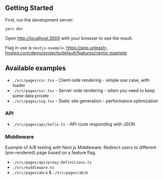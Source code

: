 ## Getting Started

First, run the development server:

```bash
yarn dev
```

Open [http://localhost:3000](http://localhost:3000) with your browser to see the result.

Flag in use is `nextjs-example`. https://app.unleash-hosted.com/demo/projects/default/features/nextjs-example

## Available examples

- `./src/pages/csr.tsx` - Client-side rendering - simple use case, with loader
- `./src/pages/ssr.tsx` - Server-side rendering - when you need to keep some data private
- `./src/pages/ssg.tsx` - Static site generation - performance optimization

### API

- `./src/pages/api/hello.ts` - API route responding with JSON

### Middleware

Example of A/B testing with Next.js Middleware.
Redirect users to different (pre-rendered) page based on a feature flag.

- `./src/pages/api/proxy-definitions.ts`
- `./src/middleware.ts`
- `./src/pages/ab/a` & `./src/pages/ab/b`
